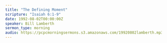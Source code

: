 ```yaml
---
title: "The Defining Moment"
scripture: "Isaiah 6:1-9"
date: 1992-08-02T00:00:00Z
speaker: Bill Lamberth
sermon_type: morning
audio: https://pcpcmorningsermons.s3.amazonaws.com/19920802lamberth.mp3 
---
```



